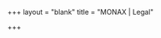 +++
layout = "blank"
title = "MONAX | Legal"

+++

<!-- section layout stored in /layouts/section/blank.html -->
